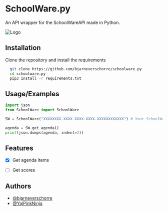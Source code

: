 
# SchoolWare.py

An API wrapper for the SchoolWareAPI made in Python.




![Logo](https://www.wisa.be/webouders/images/schoolwareLogo.png)

## Installation

Clone the repository and install the requirements

```bash
  git clone https://github.com/bjarneverschorre/schoolware.py
  cd schoolware.py
  pip3 install -r requirements.txt
```

## Usage/Examples

```py
import json
from SchoolWare import SchoolWare

SW = SchoolWare("XXXXXXXX-XXXX-XXXX-XXXX-XXXXXXXXXXXX") # Your SchoolWare Token

agenda = SW.get_agenda()
print(json.dumps(agenda, indent=2))
```

## Features

- [x]  Get agenda items
- [ ]  Get scores


## Authors

- [@bjarneverschorre](https://www.github.com/bjarneverschorre)
- [@YajPinkNinja](https://www.github.com/YajPinkNinja)

